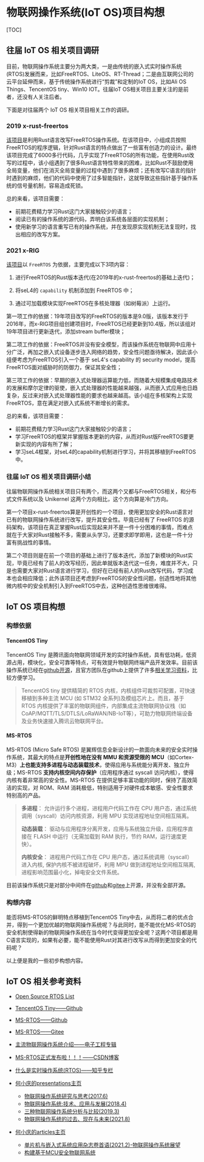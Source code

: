 # 物联网操作系统(IoT OS)项目构想

[TOC]

## 往届 IoT OS 相关项目调研

目前，物联网操作系统主要分为两大类，一是由传统的嵌入式实时操作系统(RTOS)发展而来，比如FreeRTOS、LiteOS、RT-Thread；二是由互联网公司的云平台延伸而来，基于传统操作系统进行“剪裁”和定制的IoT OS，比如Ali OS Things、TencentOS tiny、Win10 IOT。往届IoT OS相关项目主要关注的是前者，还没有人关注后者。

下面是对往届两个 IoT OS 相关项目相关工作的调研。

### 2019 x-rust-freertos

[该项目](https://github.com/OSH-2019/x-rust-freertos)是利用Rust语言改写FreeRTOS操作系统。在该项目中，小组成员按照FreeRTOS的程序逻辑，针对Rust语言的特点做出了一些富有创造力的设计。最终该项目完成了6000多行代码，几乎实现了FreeRTOS的所有功能，在使用Rust改写的过程中，该小组遇到了很多Rust语言特性带来的困难，比如Rust不鼓励使用全局变量，他们在消灭全局变量的过程中遇到了很多麻烦；还有改写C语言的指针时遇到的麻烦，他们的代码中使用了过多智能指针，这就导致这些指针基于操作系统的信号量机制，容易造成死锁。

总的来看，该项目需要：

- 前期花费精力学习Rust这门大家接触较少的语言；
- 阅读已有的操作系统的源代码，弄明白该系统各层面的实现机制；
- 使用新学习的语言重写已有的操作系统，并在发现原实现机制无法复现时，找出相应的改写方案。

### 2021 x-RIG

[该项目](https://github.com/OSH-2021/x-RIG)以 `FreeRTOS` 为依据，主要完成以下3项内容：

1. 进行FreeRTOS的Rust版本迭代(在2019年的x-rust-freertos的基础上迭代)；

2. 将seL4的 `capability` 机制添加到 FreeRTOS 中；

3. 通过可加载模块实现FreeRTOS在多核处理器（如树莓派）上运行。

第一项工作的依据：19年项目改写的FreeRTOS的版本是9.0版，该版本发行于2016年，而x-RIG项目组创建项目时，FreeRTOS已经更新到10.4版，所以该组对19年项目进行更新迭代，添加stream buffer模块；

第二项工作的依据：FreeRTOS并没有安全模型，而该操作系统在物联网中应用十分广泛，再加之嵌入式设备逐步连入网络的趋势，安全性问题亟待解决，因此该小组便考虑为FreeRTOS引入一个基于 seL4's capability 的 security model，提高FreeRTOS面对威胁时的防御力，保证其安全性；

第三项工作的依据：早期的嵌入式处理器运算能力低，而随着大规模集成电路技术的发展和摩尔定律的驱使，嵌入式处理器的性能越来越强，从而嵌入式应用也日趋复杂，反过来对嵌入式处理器性能的要求也越来越高。该小组在多核架构上实现FreeRTOS，意在满足对嵌入式系统不断增长的需求。

总的来看，该项目需要：

- 前期花费精力学习Rust这门大家接触较少的语言；
- 学习FreeRTOS的框架并掌握版本更新的内容，从而对Rust版FreeRTOS要更新实现的内容有所了解；
- 学习seL4框架，对seL4的capability机制进行学习，并将其移植到FreeRTOS中。

### 往届 IoT OS 相关项目调研小结

往届物联网操作系统相关项目只有两个，而这两个又都与FreeRTOS相关，和分布式文件系统以及 Unikernel 这两个方向相比，这个方向算是冷门方向。

第一个项目x-rust-freertos算是开创性的一个项目，使用更加安全的Rust语言对已有的物联网操作系统进行改写，提升其安全性。毕竟已经有了 FreeRTOS 的源码架构，该项目在真正掌握Rust后实现起来并不是一件十分困难的事情，而难点就在于大家对Rust接触不多，需要从头学习，还要求即学即用，这也是一件十分富有挑战性的事情。

第二个项目则是在前一个项目的基础上进行了版本迭代，添加了新模块的Rust实现，毕竟已经有了前人的改写经历，因此单就版本迭代这一任务，难度并不大，只是也需要大家对Rust语言进行学习，但好在已经有前人的Rust改写代码，学习成本也会相应降低；此外该项目还考虑到FreeRTOS的安全性问题，创造性地将其他微内核中的安全机制引入到FreeRTOS中去，这种创造性思维很难得。

## IoT OS 项目构想

### 构想依据

#### TencentOS Tiny

TencentOS Tiny 是腾讯面向物联网领域开发的实时操作系统，具有低功耗，低资源占用，模块化，安全可靠等特点，可有效提升物联网终端产品开发效率。目前该操作系统已经在[github开源](https://github.com/OpenAtomFoundation/TencentOS-tiny)，且官方团队在github上提供了许多[相关学习资料](https://github.com/OpenAtomFoundation/TencentOS-tiny#%E4%B9%9D%E7%AC%AC%E4%B8%89%E6%96%B9%E5%BC%80%E5%8F%91%E8%80%85%E8%AF%84%E6%B5%8B)，比较方便学习。

> TencentOS tiny 提供精简的 RTOS 内核，内核组件可裁剪可配置，可快速移植到多种主流 MCU (如 STM32 全系列)及模组芯片上。而且，基于 RTOS 内核提供了丰富的物联网组件，内部集成主流物联网协议栈（如CoAP/MQTT/TLS/DTLS/LoRaWAN/NB-IoT等），可助力物联网终端设备及业务快速接入腾讯云物联网平台。

#### MS-RTOS

MS-RTOS (Micro Safe RTOS) 是翼辉信息全新设计的一款面向未来的安全实时操作系统，其最大的特点是**开创性地在没有 MMU 和资源受限的 MCU**（如Cortex-M3）**上也能支持多进程与动态装载技术**，使得应用与系统能分离开发、独立升级；MS-RTOS **支持内核空间内存保护**（应用程序通过 syscall 访问内核），使得内核有着非常高的安全性。MS-RTOS 在提供足够丰富功能的同时，保持了高效简洁的实现，对 ROM、RAM 消耗极低，特别适用于对硬件成本敏感、安全性要求特别高的产品。

>**多进程**：
>允许运行多个进程，进程用户代码工作在 CPU 用户态，通过系统调用（syscall）访问内核资源，利用 MPU 实现进程地址空间相互隔离。
>
>**动态装载**：
>驱动与应用程序分离开发，应用与系统独立升级，应用程序直接在 FLASH 中运行（无需加载到 RAM 执行，节约 RAM，运行速度更快）。
>
>**内核安全**：
>进程用户代码工作在 CPU 用户态，通过系统调用（syscall）进入内核, 保护内核不被进程破坏，利用 MPU 做到进程地址空间相互隔离, 进程影响范围最小化，掉电安全文件系统。

目前该操作系统只是对部分中间件在[github](https://github.com/ms-rtos)和[gitee](https://gitee.com/ms-rtos)上开源，并没有全部开源。

### 构想内容

能否将MS-RTOS的鲜明特点移植到TencentOS Tiny中去，从而将二者的优点合并，得到一个更加优越的物联网操作系统呢？与此同时，能不能优化MS-RTOS的安全机制使得新的物联网操作系统在当今时代变得更加安全呢？这两个项目都是用C语言实现的，如果有必要，能不能使用Rust对其进行改写从而得到更加安全的代码呢？

以上便是我的一些初步构想内容。

## IoT OS 相关参考资料

- [Open Source RTOS List](https://www.osrtos.com/)
- [TencentOS Tiny——Github](https://github.com/OpenAtomFoundation/TencentOS-tiny)
- [MS-RTOS——Github](https://github.com/ms-rtos)
- [MS-RTOS——Gitee](https://gitee.com/ms-rtos)
- [主流物联网操作系统介绍——电子工程专辑](https://www.eet-china.com/news/202105180818.html)

- [MS-RTOS正式发布啦！！！——CSDN博客](https://blog.csdn.net/ScilogyHunter/article/details/107390947)

- [什么是实时操作系统(RTOS)——知乎专栏](https://zhuanlan.zhihu.com/p/86861756)
- [何小庆的presentations主页](https://www.hexiaoqing.net/presentations/)
  - [物联网操作系统研究与思考(2017.6)](https://www.hexiaoqing.net/wp-content/uploads/2016/05/%E7%89%A9%E8%81%94%E7%BD%91%E6%93%8D%E4%BD%9C%E7%B3%BB%E7%BB%9F%E7%A0%94%E7%A9%B6%E4%B8%8E%E6%80%9D%E8%80%83-201706.pdf)
  - [物联网操作系统:技术、应用与发展(2018.4)](https://www.hexiaoqing.net/wp-content/uploads/2016/05/%E7%89%A9%E8%81%94%E7%BD%91%E6%93%8D%E4%BD%9C%E7%B3%BB%E7%BB%9F-%E6%8A%80%E6%9C%AF%E5%BA%94%E7%94%A8%E4%B8%8E%E5%8F%91%E5%B1%95-201804.pdf)
  - [三种物联网操作系统分析与比较(2019.3)](https://www.hexiaoqing.net/wp-content/uploads/2016/05/%E4%B8%89%E7%A7%8D%E7%89%A9%E8%81%94%E7%BD%91%E6%93%8D%E4%BD%9C%E7%B3%BB%E7%BB%9F%E5%88%86%E6%9E%90%E4%B8%8E%E6%AF%94%E8%BE%83-%E4%B8%8A%E6%B5%B7%E6%85%95%E5%B0%BC%E9%BB%91%E7%94%B5%E5%AD%90%E5%B1%95-201903.pdf)
  - [物联网操作系统的过去、现在与未来(2021.8)](https://www.esbf.org/wp-content/uploads/2021/08/202108_PPT_HXQ.pdf)
- [何小庆的articles主页](https://www.hexiaoqing.net/articles/)
  - [单片机与嵌入式系统应用杂志卷首语(2021.2)-物联网操作系统展望](https://www.hexiaoqing.net/wp-content/uploads/2016/05/%E5%8D%B7%E9%A6%96%E8%AF%AD-%E7%89%A9%E8%81%94%E7%BD%91%E6%93%8D%E4%BD%9C%E7%B3%BB%E7%BB%9F%E5%B1%95%E6%9C%9B-202102.pdf)
  - [构建基于MCU安全物联网系统](http://epaper.cena.com.cn/content/1/2019-11/08/08/2019110808_pdf.pdf)
